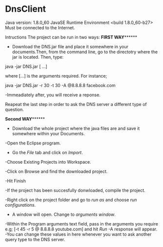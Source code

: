 # DnsClient
Java version: 1.8.0_60
Java<TN>SE Runtime Environment <build 1.8.0_60-b27>
Must be connected to the Internet.


Intructions
The project can be run in two ways:
**********FIRST WAY****************
- Download the DNS.jar file and place it somewhere in your documents.Then, from the command line, go to the directotry where the jar is located. Then, type:

java -jar DNS.jar [ ...]

where [...] is the arguments required. For instance;

java -jar DNS.jar -r 30 -t 30 -A @8.8.8.8 facebook.com

-Immeadiately after, you will receive a reponse.

Reapeat the last step in order to ask the DNS server a different type of question.

**********Second WAY****************

- Download the whole project where the java files are and save it somewhere within your Documents.
 
-Open the Eclipse program.

- Go the *File* tab and click on *Import*.

-Choose Existing Projects into Workspace.

-Click on  Browse and find the downloaded project.

-Hit Finish

-If the project has been succesfully donwloaded, compile the project.

-Right click on the project folder and go to *run as* and choose *run configurations*.

- A window will open. Change to *arguments window*.

-Within the Program arguments text field, pass in the arguments you require e.g;
 [-t 45 -r 5 @ 8.8.8.8 youtube.com] and hit *Run*
-A response will appear.
-You can change these values in here  whenever you want to ask another query type to the DNS server.

